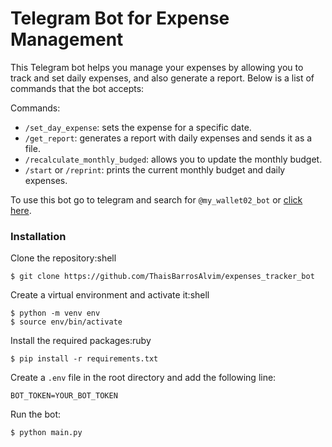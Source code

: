# Telegram Bot for Expense Management

This Telegram bot helps you manage your expenses by allowing you to track and set daily expenses, 
and also generate a report. Below is a list of commands that the bot accepts:

Commands:
- ```/set_day_expense```: sets the expense for a specific date.
- ```/get_report```: generates a report with daily expenses and sends it as a file.
- ```/recalculate_monthly_budged```: allows you to update the monthly budget.
- ```/start``` or ```/reprint```: prints the current monthly budget and daily expenses.

To use this bot go to telegram and search for ```@my_wallet02_bot``` or [click here](https://t.me/my_wallet02_bot).


### Installation

Clone the repository:shell
```shell
$ git clone https://github.com/ThaisBarrosAlvim/expenses_tracker_bot
```

Create a virtual environment and activate it:shell
```shell
$ python -m venv env
$ source env/bin/activate
```

Install the required packages:ruby
```shell
$ pip install -r requirements.txt
```

Create a ```.env``` file in the root directory and add the following line:
```env
BOT_TOKEN=YOUR_BOT_TOKEN
```

Run the bot:
```shell
$ python main.py
```
